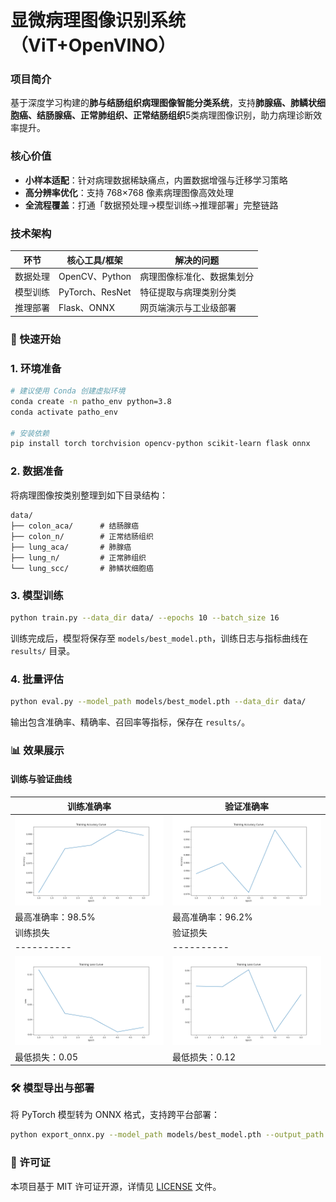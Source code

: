 # 显微病理图像识别系统（ViT+OpenVINO）

### 项目简介
基于深度学习构建的**肺与结肠组织病理图像智能分类系统**，支持**肺腺癌、肺鳞状细胞癌、结肠腺癌、正常肺组织、正常结肠组织**5类病理图像识别，助力病理诊断效率提升。

### 核心价值
- **小样本适配**：针对病理数据稀缺痛点，内置数据增强与迁移学习策略
- **高分辨率优化**：支持 768×768 像素病理图像高效处理
- **全流程覆盖**：打通「数据预处理→模型训练→推理部署」完整链路

### 技术架构

| 环节     | 核心工具/框架 | 解决的问题                 |
|----------|---------------|----------------------------|
| 数据处理 | OpenCV、Python| 病理图像标准化、数据集划分 |
| 模型训练 | PyTorch、ResNet| 特征提取与病理类别分类     |
| 推理部署 | Flask、ONNX   | 网页端演示与工业级部署     |

### 🚀 快速开始

### 1. 环境准备
```bash
# 建议使用 Conda 创建虚拟环境
conda create -n patho_env python=3.8
conda activate patho_env

# 安装依赖
pip install torch torchvision opencv-python scikit-learn flask onnx
```

### 2. 数据准备
将病理图像按类别整理到如下目录结构：
```
data/
├── colon_aca/      # 结肠腺癌
├── colon_n/        # 正常结肠组织
├── lung_aca/       # 肺腺癌
├── lung_n/         # 正常肺组织
└── lung_scc/       # 肺鳞状细胞癌
```

### 3. 模型训练
```bash
python train.py --data_dir data/ --epochs 10 --batch_size 16
```
训练完成后，模型将保存至 `models/best_model.pth`，训练日志与指标曲线在 `results/` 目录。


### 4. 批量评估
```bash
python eval.py --model_path models/best_model.pth --data_dir data/
```
输出包含准确率、精确率、召回率等指标，保存在 `results/`。


### 📊 效果展示

#### 训练与验证曲线
| 训练准确率 | 验证准确率 |
|------------|------------|
|![训练准确率](results/training/train_acc.png) |![验证准确率](results/validation/val_acc.png) |
| 最高准确率：98.5% | 最高准确率：96.2% |
| 训练损失 | 验证损失 |
|----------|----------|
|![训练损失](results/training/train_loss.png) |![验证损失](results/validation/val_loss.png) |
| 最低损失：0.05 | 最低损失：0.12 |


### 🛠️ 模型导出与部署
将 PyTorch 模型转为 ONNX 格式，支持跨平台部署：
```bash
python export_onnx.py --model_path models/best_model.pth --output_path models/model.onnx
```

### 📄 许可证
本项目基于 MIT 许可证开源，详情见 [LICENSE](LICENSE) 文件。

